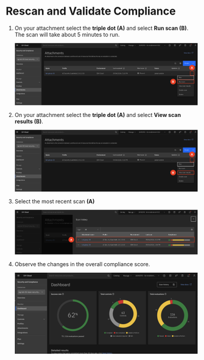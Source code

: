 # Rescan and Validate Compliance 

1. On your attachment select the **triple dot (A)** and select **Run scan (B)**. The scan will take about 5 minutes to run.

    ![alt text](../images/2.4.1.png)

2. On your attachment select the **triple dot (A)** and select **View scan results (B)**. 

    ![alt text](../images/2.4.2.png)

3. Select the most recent scan **(A)**

    ![alt text](../images/2.4.3.png)

4. Observe the changes in the overall compliance score. 

    ![alt text](../images/2.4.4.png)